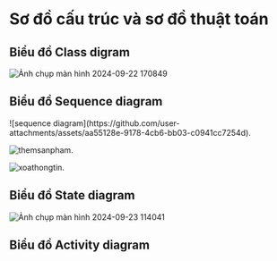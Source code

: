 <h1>Sơ đồ cấu trúc và sơ đồ thuật toán </h1>
<h2>Biểu đồ Class digram </h2>

![Ảnh chụp màn hình 2024-09-22 170849](https://github.com/user-attachments/assets/73442e24-d9fa-42f9-8a60-2a5873a8e72d)


<h2>Biểu đồ Sequence diagram</h2>
![sequence diagram](https://github.com/user-attachments/assets/aa55128e-9178-4cb6-bb03-c0941cc7254d).


![themsanpham](https://github.com/user-attachments/assets/80c0b62c-9c5a-479d-8c59-23a15329c333).



![xoathongtin](https://github.com/user-attachments/assets/5a5a7bce-eb96-4cf7-b94e-0ff9d954a97e).



<h2>Biểu đồ  State diagram</h2>

![Ảnh chụp màn hình 2024-09-23 114041](https://github.com/user-attachments/assets/1c48a900-947d-4586-8074-834a8a2316ae)

<h2>Biểu đồ  Activity diagram</h2>

